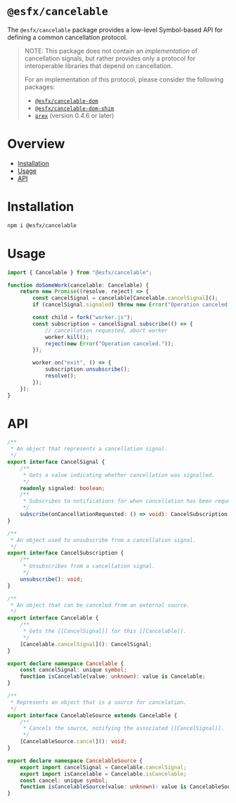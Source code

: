 # `@esfx/cancelable`

The `@esfx/cancelable` package provides a low-level Symbol-based API for defining a common cancellation protocol.

> NOTE: This package does not contain an *implementation* of cancellation signals, but rather provides only a
> protocol for interoperable libraries that depend on cancellation.
>
> For an implementation of this protocol, please consider the following packages:
> - [`@esfx/cancelable-dom`](../packages/cancelable-dom)
> - [`@esfx/cancelable-dom-shim`](../packages/cancelable-dom-shim)
> - [`prex`](https://github.com/rbuckton/prex) (version 0.4.6 or later)

# Overview

* [Installation](#installation)
* [Usage](#usage)
* [API](#api)

# Installation

```sh
npm i @esfx/cancelable
```

# Usage

```ts
import { Cancelable } from "@esfx/cancelable";

function doSomeWork(cancelable: Cancelable) {
    return new Promise((resolve, reject) => {
        const cancelSignal = cancelable[Cancelable.cancelSignal]();
        if (cancelSignal.signaled) throw new Error("Operation canceled.");

        const child = fork("worker.js");
        const subscription = cancelSignal.subscribe(() => {
            // cancellation requested, abort worker
            worker.kill();
            reject(new Error("Operation canceled."));
        });

        worker.on("exit", () => {
            subscription.unsubscribe();
            resolve();
        });
    });
}
```

# API

```ts
/**
 * An object that represents a cancellation signal.
 */
export interface CancelSignal {
    /**
     * Gets a value indicating whether cancellation was signalled.
     */
    readonly signaled: boolean;
    /**
     * Subscribes to notifications for when cancellation has been requested.
     */
    subscribe(onCancellationRequested: () => void): CancelSubscription;
}

/**
 * An object used to unsubscribe from a cancellation signal.
 */
export interface CancelSubscription {
    /**
     * Unsubscribes from a cancellation signal.
     */
    unsubscribe(): void;
}

/**
 * An object that can be canceled from an external source.
 */
export interface Cancelable {
    /**
     * Gets the [[CancelSignal]] for this [[Cancelable]].
     */
    [Cancelable.cancelSignal](): CancelSignal;
}

export declare namespace Cancelable {
    const cancelSignal: unique symbol;
    function isCancelable(value: unknown): value is Cancelable;
}

/**
 * Represents an object that is a source for cancelation.
 */
export interface CancelableSource extends Cancelable {
    /**
     * Cancels the source, notifying the associated [[CancelSignal]].
     */
    [CancelableSource.cancel](): void;
}

export declare namespace CancelableSource {
    export import cancelSignal = Cancelable.cancelSignal;
    export import isCancelable = Cancelable.isCancelable;
    const cancel: unique symbol;
    function isCancelableSource(value: unknown): value is CancelableSource;
}
```
